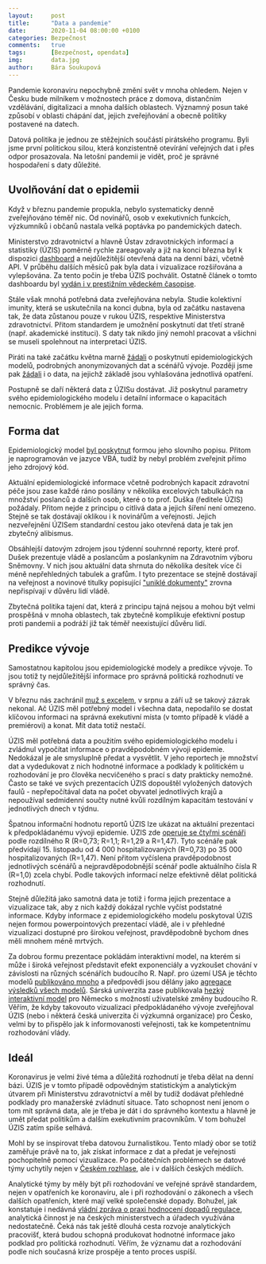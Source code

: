 ```yaml
---
layout:     post
title:      "Data a pandemie"
date:       2020-11-04 08:00:00 +0100
categories: Bezpečnost
comments:   true
tags:       [Bezpečnost, opendata]
img:        data.jpg
author:     Bára Soukupová
---
```


Pandemie koronaviru nepochybně změní svět v mnoha ohledem. Nejen v Česku bude milníkem v možnostech práce z domova, distančním vzdělávání, digitalizaci a mnoha dalších oblastech. Významný posun také způsobí v oblasti chápání dat, jejich zveřejňování a obecně politiky postavené na datech.

<!--more-->

Datová politika je jednou ze stěžejních součástí pirátského programu. Byli jsme první politickou silou, která konzistentně otevírání veřejných dat i přes odpor prosazovala. Na letošní pandemii je vidět, proč je správné hospodaření s daty důležité.

## Uvolňování dat o epidemii

Když v březnu pandemie propukla, nebylo systematicky denně zveřejňováno téměř nic. Od novinářů, osob v exekutivních funkcích, výzkumníků i občanů nastala velká poptávka po pandemických datech.

Ministerstvo zdravotnictví a hlavně Ústav zdravotnických informací a statistiky (ÚZIS) poměrně rychle zareagovaly a již na konci března byl k dispozici [dashboard](https://onemocneni-aktualne.mzcr.cz/covid-19) a nejdůležitější otevřená data na denní bázi, včetně API. V průběhu dalších měsíců pak byla data i vizualizace rozšiřována a vylepšována. Za tento počin je třeba ÚZIS pochválit. Ostatně článek o tomto dashboardu byl [vydán i v prestižním vědeckém časopise](https://www.jmir.org/2020/5/e19367/).

Stále však mnohá potřebná data zveřejňována nebyla. Studie kolektivní imunity, která se uskutečnila na konci dubna, byla od začátku nastavena tak, že data zůstanou pouze v rukou ÚZIS, respektive Ministerstva zdravotnictví. Přitom standardem je umožnění poskytnutí dat třetí straně (např. akademické instituci). S daty tak nikdo jiný nemohl pracovat a všichni se museli spolehnout na interpretaci ÚZIS.

Piráti na také začátku května marně [žádali](https://www.pirati.cz/tiskove-zpravy/data-o-epidemii-vedcum.html) o poskytnutí epidemiologických modelů, podrobných anonymizovaných dat a scénářů vývoje. Později jsme pak [žádali](https://www.pirati.cz/tiskove-zpravy/opatreni-proti-koronaviru-pirati-svolali-vybor.html) i o data, na jejichž základě jsou vyhlašována jednotlivá opatření.

Postupně se daří některá data z ÚZISu dostávat. Již poskytnul parametry svého epidemiologického modelu i detailní informace o kapacitách nemocnic. Problémem je ale jejich forma.

## Forma dat

Epidemiologický model [byl poskytnut](https://www.dropbox.com/s/eg46eb5qzp2x76t/1_Metodicka_dokumentace_model_populacni_kratkodoby.pdf?dl=0) formou jeho slovního popisu. Přitom je naprogramován ve jazyce VBA, tudíž by nebyl problém zveřejnit přímo jeho zdrojový kód.

Aktuální epidemiologické informace včetně podrobných kapacit zdravotní péče jsou zase každé ráno posílány v několika excelových tabulkách na množství poslanců a dalších osob, které o to prof. Duška (ředitele ÚZIS) požádaly. Přitom nejde z principu o citlivá data a jejich šíření není omezeno. Stejně se tak dostávají oklikou i k novinářům a veřejnosti. Jejich nezveřejnění ÚZISem standardní cestou jako otevřená data je tak jen zbytečný alibismus.

Obsáhlejší datovým zdrojem jsou týdenní souhrnné reporty, které prof. Dušek prezentuje vládě a poslancům a poslankyním na Zdravotním výboru Sněmovny. V nich jsou aktuální data shrnuta do několika desítek více či méně nepřehledných tabulek a grafům. I tyto prezentace se stejně dostávají na veřejnost a novinové titulky popisující ["uniklé dokumenty"](https://prazsky.denik.cz/zpravy_region/na-konci-rijna-130-mrtvych-denne-podivejte-se-na-unikla-data-o-covidu-20201014.html) zrovna nepřispívají v důvěru lidí vládě.

Zbytečná politika tajení dat, která z principu tajná nejsou a mohou být velmi prospěšná v mnoha oblastech, tak zbytečně komplikuje efektivní postup proti pandemii a podráží již tak téměř neexistující důvěru lidí.

## Predikce vývoje

Samostatnou kapitolou jsou epidemiologické modely a predikce vývoje. To jsou totiž ty nejdůležitější informace pro správná politická rozhodnutí ve správný čas.

V březnu nás zachránil [muž s excelem](https://www.seznamzpravy.cz/clanek/tajemny-muz-ktery-na-jare-zachranil-cesko-exreditel-ceske-pojistovny-124767), v srpnu a září už se takový zázrak nekonal. Ač ÚZIS měl potřebný model i všechna data, nepodařilo se dostat klíčovou informaci na správná exekutivní místa (v tomto případě k vládě a premiérovi) a konat. Mít data totiž nestačí.

ÚZIS měl potřebná data a použitím svého epidemiologického modelu i zvládnul vypočítat informace o pravděpodobném vývoji epidemie. Nedokázal je ale smysluplně předat a vysvětlit. V jeho reportech je množství dat a vydedukovat z nich hodnotné informace a podklady k politickém u rozhodování je pro člověka necvičeného s prací s daty prakticky nemožné. Často se také ve svých prezentacích ÚZIS dopouštěl vyložených datových faulů - nepřepočítával data na počet obyvatel jednotlivých krajů a nepoužíval sedmidenní součty nutné kvůli rozdílným kapacitám testování v jednotlivých dnech v týdnu.

Špatnou informační hodnotu reportů ÚZIS lze ukázat na aktuální prezentaci k předpokládanému vývoji epidemie. ÚZIS zde [operuje se čtyřmi scénáři](https://www.seznamzpravy.cz/clanek/statistik-dusek-predpovedel-pristi-dva-tydny-v-nemocnicich-127394) podle rozdílného R (R=0,73; R=1,1; R=1,29 a R=1,47). Tyto scénáře pak předvídají 15. listopadu od 4 000 hospitalizovaných (R=0,73) po 35 000 hospitalizovaných (R=1,47). Není přitom vyčíslena pravděpodobnost jednotlivých scénářů a nejpravděpodobnější scénář podle aktuálního čísla R (R=1,0) zcela chybí. Podle takových informací nelze efektivně dělat politická rozhodnutí.

Stejně důležitá jako samotná data je totiž i forma jejich prezentace a vizualizace tak, aby z nich každý dokázal rychle vyčíst podstatné informace. Kdyby informace z epidemiologického modelu poskytoval ÚZIS nejen formou powerpointových prezentací vládě, ale i v přehledné vizualizaci dostupné pro širokou veřejnost, pravděpodobně bychom dnes měli mnohem méně mrtvých.

Za dobrou formu prezentace pokládám interaktivní model, na kterém si může i široká veřejnost představit efekt exponenciály a vyzkoušet chování v závislosti na různých scénářích budoucího R. Např. pro území USA je těchto modelů [publikováno mnoho](https://www.cdc.gov/coronavirus/2019-ncov/cases-updates/forecasts-cases.html) a předpovědi jsou dělány jako [agregace výsledků všech modelů](https://viz.covid19forecasthub.org/). Sárská univerzita zase publikovala [hezký interaktivní model](https://shiny.covid-simulator.com/covidsim/) pro Německo s možností uživatelské změny budoucího R. Věřím, že kdyby takovouto vizualizaci předpokládaného vývoje zveřejňoval ÚZIS (nebo i některá česká univerzita či výzkumná organizace) pro Česko, velmi by to přispělo jak k informovanosti veřejnosti, tak ke kompetentnímu rozhodování vlády.

## Ideál

Koronavirus je velmi živé téma a důležitá rozhodnutí je třeba dělat na denní bázi. ÚZIS je v tomto případě odpovědným  statistickým a analytickým útvarem při Ministerstvu zdravotnictví a měl by tudíž dodávat přehledné podklady pro manažerské zvládnutí situace. Tato schopnost není jenom o tom mít správná data, ale je třeba je dát i do správného kontextu a hlavně je umět předat politikům a dalším exekutivním pracovníkům. V tom bohužel ÚZIS zatím spíše selhává.

Mohl by se inspirovat třeba datovou žurnalistikou. Tento mladý obor se totiž zaměřuje právě na to, jak získat informace z dat a předat je veřejnosti pochopitelně pomocí vizualizace. Po počátečních problémech se datové týmy uchytily nejen v [Českém rozhlase](https://www.irozhlas.cz/zpravy-tag/datova-zurnalistika), ale i v dalších českých médiích.

Analytické týmy by měly být při rozhodování ve veřejné správě standardem, nejen v opatřeních ke koronaviru, ale i při rozhodování o zákonech a všech dalších opatřeních, které mají velké společenské dopady. Bohužel, jak konstatuje i nedávná [vládní zpráva o praxi hodnocení dopadů regulace](https://ria.vlada.cz/wp-content/uploads/Zpr%C3%A1va-k-%C5%A1et%C5%99en%C3%AD-praxe-RIA-2019.pdf), analytická činnost je na českých ministerstvech a úřadech využívána nedostatečně. Čeká nás tak ještě dlouhá cesta rozvoje analytických pracovišť, která budou schopná produkovat hodnotné informace jako podklad pro politická rozhodnutí. Věřím, že významu dat a rozhodování podle nich současná krize prospěje a tento proces uspíší.
